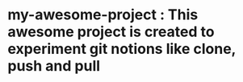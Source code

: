 # my-awesome-project : This awesome project is created to experiment git notions like clone, push and pull
